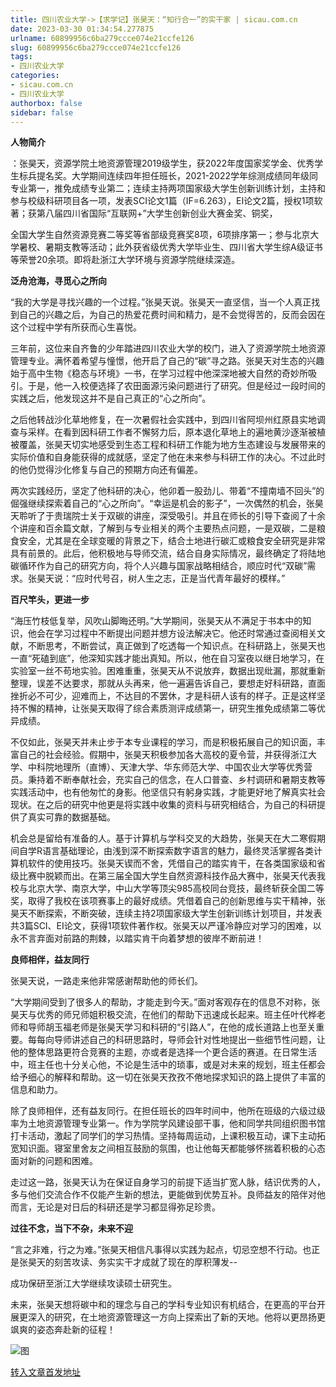 ```yaml
---
title: 四川农业大学->【求学记】张昊天：“知行合一”的实干家 | sicau.com.cn
date: 2023-03-30 01:34:54.277875
urlname: 60899956c6ba279ccce074e21ccfe126
slug: 60899956c6ba279ccce074e21ccfe126
tags: 
- 四川农业大学
categories:
- sicau.com.cn
- 四川农业大学
authorbox: false
sidebar: false
---
```

**人物简介**

：张昊天，资源学院土地资源管理2019级学生，获2022年度国家奖学金、优秀学生标兵提名奖。大学期间连续四年担任班长，2021-2022学年综测成绩同年级同专业第一，推免成绩专业第二；连续主持两项国家级大学生创新训练计划，主持和参与校级科研项目各一项，发表SCI论文1篇（IF=6.263），EI论文2篇，授权1项软著；获第八届四川省国际“互联网+”大学生创新创业大赛金奖、铜奖，
<!--more-->
全国大学生自然资源竞赛二等奖等省部级竞赛奖8项，6项排序第一；参与北京大学暑校、暑期支教等活动；此外获省级优秀大学毕业生、四川省大学生综A级证书等荣誉20余项。即将赴浙江大学环境与资源学院继续深造。

**泛舟沧海，寻觅心之所向**

“我的大学是寻找兴趣的一个过程。”张昊天说。张昊天一直坚信，当一个人真正找到自己的兴趣之后，为自己的热爱花费时间和精力，是不会觉得苦的，反而会因在这个过程中学有所获而心生喜悦。

三年前，这位来自齐鲁的少年踏进四川农业大学的校门，进入了资源学院土地资源管理专业。满怀着希望与憧憬，他开启了自己的“碳”寻之路。张昊天对生态的兴趣始于高中生物《稳态与环境》一书，在学习过程中他深深地被大自然的奇妙所吸引。于是，他一入校便选择了农田面源污染问题进行了研究。但是经过一段时间的实践之后，他发现这并不是自己真正的“心之所向”。

之后他转战沙化草地修复，在一次暑假社会实践中，到四川省阿坝州红原县实地调查与采样。在看到因科研工作者不懈努力后，原本退化草地上的遍地黄沙逐渐被植被覆盖，张昊天切实地感受到生态工程和科研工作能为地方生态建设与发展带来的实际价值和自身能获得的成就感，坚定了他在未来参与科研工作的决心。不过此时的他仍觉得沙化修复与自己的预期方向还有偏差。

两次实践经历，坚定了他科研的决心，他卯着一股劲儿、带着“不撞南墙不回头”的倔强继续探索着自己的“心之所向”。“幸运是机会的影子”，一次偶然的机会，张昊天聆听了于贵瑞院士关于双碳的讲座，深受吸引。并且在师长的引导下查阅了十余个讲座和百余篇文献，了解到与专业相关的两个主要热点问题，一是双碳，二是粮食安全，尤其是在全球变暖的背景之下，结合土地进行碳汇或粮食安全研究是非常具有前景的。此后，他积极地与导师交流，结合自身实际情况，最终确定了将陆地碳循环作为自己的研究方向，将个人兴趣与国家战略相结合，顺应时代“双碳”需求。张昊天说：“应时代号召，树人生之志，正是当代青年最好的模样。”

**百尺竿头，更进一步**

“海压竹枝低复举，风吹山脚晦还明。”大学期间，张昊天从不满足于书本中的知识，他会在学习过程中不断提出问题并想方设法解决它。他还时常通过查阅相关文献，不断思考，不断尝试，真正做到了吃透每一个知识点。在科研路上，张昊天也一直“死磕到底”，他深知实践才能出真知。所以，他在自习室夜以继日地学习，在实验室一丝不苟地实验。困难重重，张昊天从不说放弃，数据出现纰漏，那就重新整理，误差不达要求，那就从头再来，他一遍遍告诉自己，要想走好科研路，直面挫折必不可少，迎难而上，不达目的不罢休，才是科研人该有的样子。正是这样坚持不懈的精神，让张昊天取得了综合素质测评成绩第一，研究生推免成绩第二等优异成绩。

不仅如此，张昊天并未止步于本专业课程的学习，而是积极拓展自己的知识面，丰富自己的社会经验。假期中，张昊天积极参加各大高校的夏令营，并获得浙江大学、中科院地理所（直博）、天津大学、华东师范大学、中国农业大学等优秀营员。秉持着不断奉献社会，充实自己的信念，在人口普查、乡村调研和暑期支教等实践活动中，也有他匆忙的身影。他坚信只有躬身实践，才能更好地了解真实社会现状。在之后的研究中他更是将实践中收集的资料与研究相结合，为自己的科研提供了真实可靠的数据基础。

机会总是留给有准备的人。基于计算机与学科交叉的大趋势，张昊天在大二寒假期间自学R语言基础理论，由浅到深不断探索数字语言的魅力，最终灵活掌握各类计算机软件的使用技巧。张昊天锲而不舍，凭借自己的踏实肯干，在各类国家级和省级比赛中脱颖而出。在第三届全国大学生自然资源科技作品大赛中，张昊天代表我校与北京大学、南京大学，中山大学等顶尖985高校同台竞技，最终斩获全国二等奖，取得了我校在该项赛事上的最好成绩。凭借着自己的创新思维与实干精神，张昊天不断探索，不断突破，连续主持2项国家级大学生创新训练计划项目，并发表共3篇SCI、EI论文，获得1项软件著作权。张昊天以严谨冷静应对学习的困难，以永不言弃面对前路的荆棘，以踏实肯干向着梦想的彼岸不断前进！

**良师相伴，益友同行**

张昊天说，一路走来他非常感谢帮助他的师长们。

“大学期间受到了很多人的帮助，才能走到今天。”面对客观存在的信息不对称，张昊天与优秀的师兄师姐积极交流，在他们的帮助下迅速成长起来。班主任叶代桦老师和导师胡玉福老师是张昊天学习和科研的“引路人”，在他的成长道路上也至关重要。每每向导师讲述自己的科研思路时，导师会针对性地提出一些细节性问题，让他的整体思路更符合竞赛的主题，亦或者是选择一个更合适的赛道。在日常生活中，班主任也十分关心他，不论是生活中的琐事，或是对未来的规划，班主任都会给予细心的解释和帮助。这一切在张昊天孜孜不倦地探求知识的路上提供了丰富的信息和助力。

除了良师相伴，还有益友同行。在担任班长的四年时间中，他所在班级的六级过级率为土地资源管理专业第一。作为学院学风建设部干事，他和同学共同组织图书馆打卡活动，激起了同学们的学习热情。坚持每周运动，上课积极互动，课下主动拓宽知识面。寝室里舍友之间相互鼓励的氛围，也让他每天都能够怀揣着积极的心态面对新的问题和困难。

走过这一路，张昊天认为在保证自身学习的前提下适当扩宽人脉，结识优秀的人，多与他们交流合作不仅能产生新的想法，更能做到优势互补。良师益友的陪伴对他而言，无论是对日后的科研还是学习都显得弥足珍贵。

**过往不念，当下不杂，未来不迎**

“言之非难，行之为难。”张昊天相信凡事得以实践为起点，切忌空想不行动。也正是张昊天的刻苦攻读、务实实干才成就了现在的厚积薄发--

成功保研至浙江大学继续攻读硕士研究生。

未来，张昊天想将碳中和的理念与自己的学科专业知识有机结合，在更高的平台开展更深入的研究，在土地资源管理这一方向上探索出了新的天地。他将以更昂扬更飒爽的姿态奔赴新的征程！

![图](https://news.sicau.edu.cn/__local/B/EA/F1/251CDC50D0A673919A83150B9D0_046CA5AE_706A0.png)

[转入文章首发地址](https://news.sicau.edu.cn/info/1078/71577.htm)